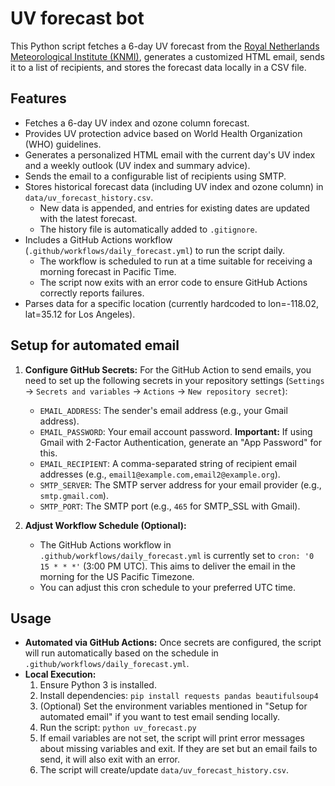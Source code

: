 # UV forecast bot

This Python script fetches a 6-day UV forecast from the [Royal Netherlands Meteorological Institute (KNMI)](https://www.temis.nl/uvradiation/nrt/uvindex.php?lon=-118.02&lat=35.12), generates a customized HTML email, sends it to a list of recipients, and stores the forecast data locally in a CSV file.

## Features

*   Fetches a 6-day UV index and ozone column forecast.
*   Provides UV protection advice based on World Health Organization (WHO) guidelines.
*   Generates a personalized HTML email with the current day's UV index and a weekly outlook (UV index and summary advice).
*   Sends the email to a configurable list of recipients using SMTP.
*   Stores historical forecast data (including UV index and ozone column) in `data/uv_forecast_history.csv`.
    *   New data is appended, and entries for existing dates are updated with the latest forecast.
    *   The history file is automatically added to `.gitignore`.
*   Includes a GitHub Actions workflow (`.github/workflows/daily_forecast.yml`) to run the script daily.
    *   The workflow is scheduled to run at a time suitable for receiving a morning forecast in Pacific Time.
    *   The script now exits with an error code to ensure GitHub Actions correctly reports failures.
*   Parses data for a specific location (currently hardcoded to lon=-118.02, lat=35.12 for Los Angeles).

## Setup for automated email

1.  **Configure GitHub Secrets:** For the GitHub Action to send emails, you need to set up the following secrets in your repository settings (`Settings` -> `Secrets and variables` -> `Actions` -> `New repository secret`):
    *   `EMAIL_ADDRESS`: The sender's email address (e.g., your Gmail address).
    *   `EMAIL_PASSWORD`: Your email account password. **Important:** If using Gmail with 2-Factor Authentication, generate an "App Password" for this.
    *   `EMAIL_RECIPIENT`: A comma-separated string of recipient email addresses (e.g., `email1@example.com,email2@example.org`).
    *   `SMTP_SERVER`: The SMTP server address for your email provider (e.g., `smtp.gmail.com`).
    *   `SMTP_PORT`: The SMTP port (e.g., `465` for SMTP_SSL with Gmail).

2.  **Adjust Workflow Schedule (Optional):**
    *   The GitHub Actions workflow in `.github/workflows/daily_forecast.yml` is currently set to `cron: '0 15 * * *'` (3:00 PM UTC). This aims to deliver the email in the morning for the US Pacific Timezone.
    *   You can adjust this cron schedule to your preferred UTC time.

## Usage

*   **Automated via GitHub Actions:** Once secrets are configured, the script will run automatically based on the schedule in `.github/workflows/daily_forecast.yml`.
*   **Local Execution:**
    1.  Ensure Python 3 is installed.
    2.  Install dependencies: `pip install requests pandas beautifulsoup4`
    3.  (Optional) Set the environment variables mentioned in "Setup for automated email" if you want to test email sending locally.
    4.  Run the script: `python uv_forecast.py`
    5.  If email variables are not set, the script will print error messages about missing variables and exit. If they are set but an email fails to send, it will also exit with an error.
    6.  The script will create/update `data/uv_forecast_history.csv`.